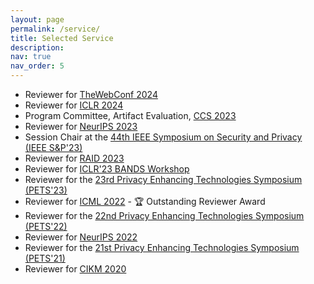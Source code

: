 ```yaml
---
layout: page
permalink: /service/
title: Selected Service
description: 
nav: true
nav_order: 5
---
```


* Reviewer for <a href="https://www2024.thewebconf.org/">TheWebConf 2024</a>
* Reviewer for <a href="https://iclr.cc/">ICLR 2024</a>
* Program Committee, Artifact Evaluation, <a href="https://www.sigsac.org/ccs/CCS2023/">CCS 2023</a>
* Reviewer for <a href="https://nips.cc">NeurIPS 2023</a>
* Session Chair at the <a href="https://sp2023.ieee-security.org">44th IEEE Symposium on Security and Privacy (IEEE S&P'23)</a>
* Reviewer for <a href="https://raid2023.org/welcome.html">RAID 2023</a>
* Reviewer for <a href="https://openreview.net/group?id=ICLR.cc/2023/Workshop/BANDS/Reviewers">ICLR'23 BANDS Workshop</a>
* Reviewer for the <a href="https://petsymposium.org/2023/">23rd Privacy Enhancing Technologies Symposium (PETS'23)</a>
* Reviewer for <a href="https://icml.cc/Conferences/2022/Reviewers">ICML 2022</a> - 🏆 Outstanding Reviewer Award
* Reviewer for the <a href="https://petsymposium.org/2022/">22nd Privacy Enhancing Technologies Symposium (PETS'22)</a>
* Reviewer for <a href="https://neurips.cc/Conferences/2022/ProgramCommittee">NeurIPS 2022</a>
* Reviewer for the <a href="https://petsymposium.org/2021/">21st Privacy Enhancing Technologies Symposium (PETS'21)</a>
* Reviewer for <a href="https://www.cikm2020.org">CIKM 2020</a>